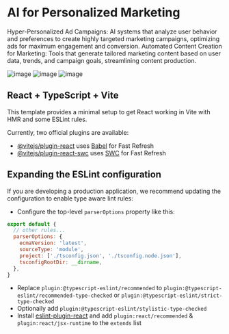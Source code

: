 # AI for Personalized Marketing
Hyper-Personalized Ad Campaigns: AI systems that analyze user behavior and preferences to create highly targeted marketing campaigns, optimizing ads for maximum engagement and conversion.
Automated Content Creation for Marketing: Tools that generate tailored marketing content based on user data, trends, and campaign goals, streamlining content production.




![image](https://github.com/user-attachments/assets/517424fb-c670-47bc-bbaa-6e8e11592e61)
![image](https://github.com/user-attachments/assets/2fbc14eb-ac0b-4702-b39e-215f1dffe0e5)
![image](https://github.com/user-attachments/assets/65ee9ae4-6d41-4d7a-8f5a-9e190f63501a)


## React + TypeScript + Vite

This template provides a minimal setup to get React working in Vite with HMR and some ESLint rules.

Currently, two official plugins are available:

- [@vitejs/plugin-react](https://github.com/vitejs/vite-plugin-react/blob/main/packages/plugin-react/README.md) uses [Babel](https://babeljs.io/) for Fast Refresh
- [@vitejs/plugin-react-swc](https://github.com/vitejs/vite-plugin-react-swc) uses [SWC](https://swc.rs/) for Fast Refresh

## Expanding the ESLint configuration

If you are developing a production application, we recommend updating the configuration to enable type aware lint rules:

- Configure the top-level `parserOptions` property like this:

```js
export default {
  // other rules...
  parserOptions: {
    ecmaVersion: 'latest',
    sourceType: 'module',
    project: ['./tsconfig.json', './tsconfig.node.json'],
    tsconfigRootDir: __dirname,
  },
}
```

- Replace `plugin:@typescript-eslint/recommended` to `plugin:@typescript-eslint/recommended-type-checked` or `plugin:@typescript-eslint/strict-type-checked`
- Optionally add `plugin:@typescript-eslint/stylistic-type-checked`
- Install [eslint-plugin-react](https://github.com/jsx-eslint/eslint-plugin-react) and add `plugin:react/recommended` & `plugin:react/jsx-runtime` to the `extends` list
